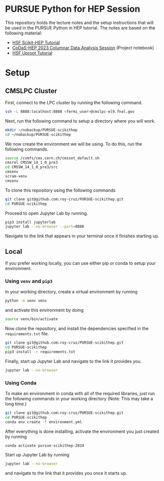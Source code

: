 # PURSUE Python for HEP Session

This repository holds the lecture notes and the setup instructions that will be used in the PURSUE Python in HEP tutorial. The notes are based on the following material:
* [HSF Scikit-HEP Tutorial](https://hsf-training.github.io/hsf-training-scikit-hep-webpage/)
* [CoDaS-HEP 2023 Columnar Data Analysis Session](https://github.com/ioanaif/columnar-data-analysis-codas-hep-2023) (Project notebook)
* [HSF Uproot Tutorial](https://masonproffitt.github.io/uproot-tutorial/) 

# Setup

## CMSLPC Cluster

First, connect to the LPC cluster by running the following command.

```bash
ssh -L 8888:localhost:8888 <fermi_user>@cmslpc-el9.fnal.gov
```

Next, run the following command to setup a directory where you will work.

```bash
mkdir ~/nobackup/PURSUE-scikithep
cd ~/nobackup/PURSUE-scikithep
```

We now create the environment we will be using. To do this, run the following commands.

```bash
source /cvmfs/cms.cern.ch/cmsset_default.sh
cmsrel CMSSW_14_1_0_pre3
cd CMSSW_14_1_0_pre3/src
cmsenv
scram-venv
cmsenv
```

To clone this repository using the following commands

```bash
git clone git@github.com:roy-cruz/PURSUE-scikithep.git
cd PURSUE-scikithep
```

Proceed to open Jupyter Lab by running.

```bash
pip3 install jupyterlab
jupyter lab --no-browser --port=8888
```

Navigate to the link that appears in your terminal once it finishes starting up.

## Local

If you prefer working locally, you can use either pip or conda to setup your environment.

### Using `venv` and `pip3`
In your working directory, create a virtual environment by running
```bash
python -m venv venv
```
and activate this environment by doing

```bash
source venv/bin/activate
```

Now clone the repository, and install the dependencies specified in the `requirements.txt` file.

```bash
git clone git@github.com:roy-cruz/PURSUE-scikithep.git
cd PURSUE-scikithep
pip3 install -r requirements.txt
```

Finally, start up Jupyter Lab and navigate to the link it provides you.

```bash
jupyter lab --no-browser
```

### Using Conda

To make an environment in conda with all of the required libraries, just run the following commands in your working directory (Note: This may take a long time.)

```bash
git clone git@github.com:roy-cruz/PURSUE-scikithep.git
cd PURSUE-scikithep
conda env create -f environment.yml
```

After everything is done installing, activate the environment you just created by running

```bash
conda activate pursue-scikithep-2024
```

Start up Jupyter Lab by running
```bash
jupyter lab --no-browser
```
and navigate to the link that it provides you once it starts up.
